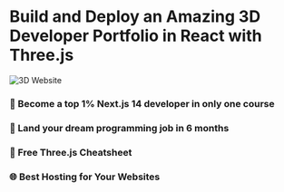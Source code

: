 # Build and Deploy an Amazing 3D Developer Portfolio in React with Three.js

![3D Website](https://i.ibb.co/ryytGVx/Screenshot-2023-11-25-at-11-28-11-AM.png)

### 🌟 Become a top 1% Next.js 14 developer in only one course
### 🚀 Land your dream programming job in 6 months
### 📙 Free Three.js Cheatsheet
### 🌐 Best Hosting for Your Websites

